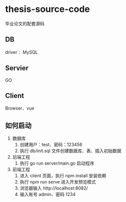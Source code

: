 # thesis-source-code
毕业论文的配套源码

## DB

driver： MySQL

## Servier

GO

## Client

Browser、vue

## 如何启动

1. 数据库
   1. 创建用户：test、密码：123456
   2. 执行 db/init.sql 文件创建数据库、表、插入初始数据
2. 后端工程
   1. 执行 go run server/main.go 启动程序
3. 前端工程
   1. 进入 client 页面，执行 npm install 安装依赖
   2. 执行 npm run serve 进入开发预览模式
   3. 浏览器输入 http://localhost:8082/
   4. 输入账号 admin、密码 1234